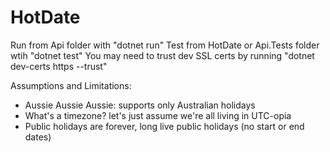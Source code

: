# HotDate

Run from Api folder with "dotnet run"
Test from HotDate or Api.Tests folder wtih "dotnet test"
You may need to trust dev SSL certs by running "dotnet dev-certs https --trust"

Assumptions and Limitations:
- Aussie Aussie Aussie: supports only Australian holidays
- What's a timezone?  let's just assume we're all living in UTC-opia
- Public holidays are forever, long live public holidays (no start or end dates)